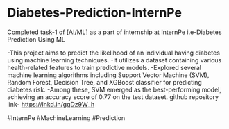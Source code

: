 # Diabetes-Prediction-InternPe
Completed task-1 of [AI/ML] as a part of internship at InternPe i.e-Diabetes Prediction Using ML

-This project aims to predict the likelihood of an individual having diabetes using machine learning techniques.
-It utilizes a dataset containing various health-related features to train predictive models.
-Explored several machine learning algorithms including Support Vector Machine (SVM), Random Forest, Decision Tree, and XGBoost classifier for predicting diabetes risk.
-Among these, SVM emerged as the best-performing model, achieving an accuracy score of 0.77 on the test dataset.
github repository link- https://lnkd.in/gqDz9W_h

#InternPe #MachineLearning #Prediction

